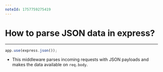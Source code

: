 ```yaml
---
noteId: 1757759275419
---
```


# How to parse JSON data in express?

---

```js
app.use(express.json());
```

- This middleware parses incoming requests with JSON payloads and makes the data available on `req.body`.
